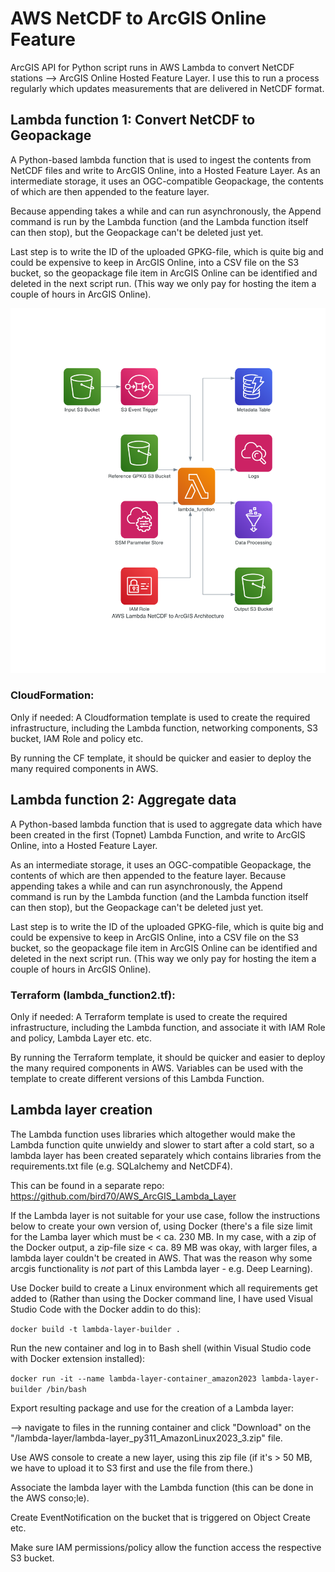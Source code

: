 # AWS NetCDF to ArcGIS Online Feature
ArcGIS API for Python script runs in AWS Lambda to convert NetCDF stations --> ArcGIS Online Hosted Feature Layer. I use this to run a process regularly which updates measurements that are delivered in NetCDF format.

## Lambda function 1: Convert NetCDF to Geopackage

A Python-based lambda function that is used to ingest the contents from NetCDF files and write to ArcGIS Online, into a Hosted Feature Layer. 
As an intermediate storage, it uses an OGC-compatible Geopackage, the contents of which are then appended to the feature layer.

Because appending takes a while and can run asynchronously, the Append command is run by the Lambda function (and the Lambda function itself can then stop), but the Geopackage can't be deleted just yet.

Last step is to write the ID of the uploaded GPKG-file, which is quite big and could be expensive to keep in ArcGIS Online, into a CSV file on the S3 bucket, so the geopackage file item in ArcGIS Online can be identified and deleted in the next script run. (This way we only pay for hosting the item a couple of hours in ArcGIS Online).

![AWS Lambda Function Diagram](aws_lambda_netcdf_arcgis_architecture.png)

### CloudFormation:

Only if needed: A Cloudformation template is used to create the required infrastructure, including the Lambda function, networking components, S3 bucket, IAM Role and policy etc.

By running the CF template, it should be quicker and easier to deploy the many required components in AWS.

## Lambda function 2: Aggregate data

A Python-based lambda function that is used to aggregate data which have been created in the first (Topnet) Lambda Function, and write to ArcGIS Online, into a Hosted Feature Layer.

As an intermediate storage, it uses an OGC-compatible Geopackage, the contents of which are then appended to the feature layer. Because appending takes a while and can run asynchronously, the Append command is run by the Lambda function (and the Lambda function itself can then stop), but the Geopackage can't be deleted just yet.

Last step is to write the ID of the uploaded GPKG-file, which is quite big and could be expensive to keep in ArcGIS Online, into a CSV file on the S3 bucket, so the geopackage file item in ArcGIS Online can be identified and deleted in the next script run. (This way we only pay for hosting the item a couple of hours in ArcGIS Online).

### Terraform (lambda_function2.tf):

Only if needed: A Terraform template is used to create the required infrastructure, including the Lambda function, and associate it with IAM Role and policy, Lambda Layer etc. etc.

By running the Terraform template, it should be quicker and easier to deploy the many required components in AWS. Variables can be used with the template to create different versions of this Lambda Function.

## Lambda layer creation

The Lambda function uses libraries which altogether would make the Lambda function quite unwieldy and slower to start after a cold start, so a lambda layer has been created separately which contains libraries from the requirements.txt file (e.g. SQLalchemy and NetCDF4).

This can be found in a separate repo: https://github.com/bird70/AWS_ArcGIS_Lambda_Layer

If the Lambda layer is not suitable for your use case, follow the instructions below to create your own version of, using Docker (there's a file size limit for the Lamba layer which must be < ca. 230 MB. In my case, with a zip of the Docker output, a zip-file size < ca. 89 MB was okay, with larger files, a lambda layer couldn't be created in AWS. That was the reason why some arcgis functionality is _not_ part of this Lambda layer - e.g. Deep Learning).

Use Docker build to create a Linux environment which all requirements get added to (Rather than using the Docker command line, I have used Visual Studio Code with the Docker addin to do this):

`docker build -t lambda-layer-builder .`

Run the new container and log in to Bash shell (within Visual Studio code with Docker extension installed):

`docker run -it --name lambda-layer-container_amazon2023 lambda-layer-builder /bin/bash`

Export resulting package and use for the creation of a Lambda layer:

--> navigate to files in the running container and click "Download" on the "/lambda-layer/lambda-layer_py311_AmazonLinux2023_3.zip" file.

Use AWS console to create a new layer, using this zip file (if it's > 50 MB, we have to upload it to S3 first and use the file from there.)

Associate the lambda layer with the Lambda function (this can be done in the AWS conso;le).

Create EventNotification on the bucket that is triggered on Object Create etc.

Make sure IAM permissions/policy allow the function access the respective S3 bucket.
